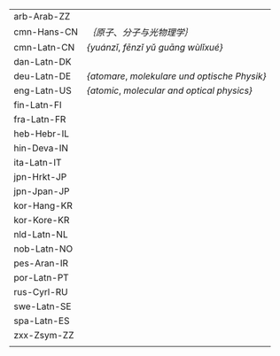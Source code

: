 | | |
|-|-|
| arb-Arab-ZZ |  |
| cmn-Hans-CN | _｛原子_、_分子与光物理学｝_ |
| cmn-Latn-CN | _{yuánzǐ_, _fēnzǐ yǔ guāng wùlǐxué}_ |
| dan-Latn-DK |  |
| deu-Latn-DE | _{atomare_, _molekulare und optische Physik}_ |
| eng-Latn-US | _{atomic_, _molecular and optical physics}_ |
| fin-Latn-FI |  |
| fra-Latn-FR |  |
| heb-Hebr-IL |  |
| hin-Deva-IN |  |
| ita-Latn-IT |  |
| jpn-Hrkt-JP |   |
| jpn-Jpan-JP |  |
| kor-Hang-KR |  |
| kor-Kore-KR |  |
| nld-Latn-NL |  |
| nob-Latn-NO |  |
| pes-Aran-IR |  |
| por-Latn-PT |  |
| rus-Cyrl-RU |  |
| swe-Latn-SE |  |
| spa-Latn-ES |  |
| zxx-Zsym-ZZ |  |
|  |  |
